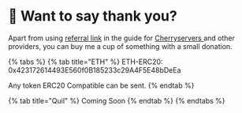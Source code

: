 # 💟 Want to say thank you?

Apart from using [referral link](release-notes-and-prerequisites/required-hardware.md) in the guide for [Cherryservers ](https://www.cherryservers.com/?affiliate=676XHODW)and other providers, you can buy me a cup of something with a small donation.

{% tabs %}
{% tab title="ETH" %}
ETH-ERC20: 0x423172614493E560f0B185233c29A4F5E48bDeEa

Any token ERC20 Compatible can be sent.
{% endtab %}

{% tab title="Quil" %}
Coming Soon
{% endtab %}
{% endtabs %}
